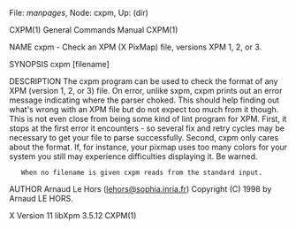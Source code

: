 File: *manpages*,  Node: cxpm,  Up: (dir)

CXPM(1)                     General Commands Manual                    CXPM(1)



NAME
       cxpm - Check an XPM (X PixMap) file, versions XPM 1, 2, or 3.

SYNOPSIS
       cxpm [filename]

DESCRIPTION
       The cxpm program can be used to check the format of any XPM (version 1,
       2, or 3) file. On error, unlike sxpm, cxpm prints out an error  message
       indicating where the parser choked. This should help finding out what's
       wrong with an XPM file but do not expect too much from it though.  This
       is  not even close from being some kind of lint program for XPM. First,
       it stops at the first error it encounters - so several  fix  and  retry
       cycles may be necessary to get your file to parse successfully. Second,
       cxpm only cares about the format. If, for instance,  your  pixmap  uses
       too  many  colors for your system you still may experience difficulties
       displaying it. Be warned.

       When no filename is given cxpm reads from the standard input.

AUTHOR
       Arnaud Le Hors    (lehors@sophia.inria.fr)
       Copyright (C) 1998 by Arnaud LE HORS.



X Version 11                     libXpm 3.5.12                         CXPM(1)
